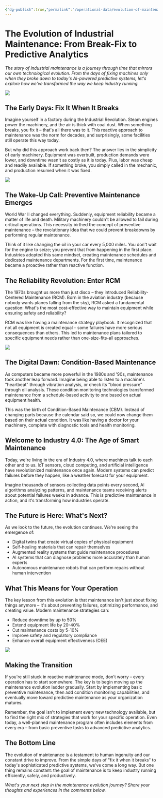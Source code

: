 ```yaml
---
{"dg-publish":true,"permalink":"/operational-data/evolution-of-maintenance-stragegies/","tags":["OperationalData"]}
---
```


# The Evolution of Industrial Maintenance: From Break-Fix to Predictive Analytics

*The story of industrial maintenance is a journey through time that mirrors our own technological evolution. From the days of fixing machines only when they broke down to today's AI-powered predictive systems, let's explore how we've transformed the way we keep industry running.*


![](https://i.imgur.com/tOVACCv.png)

## The Early Days: Fix It When It Breaks

Imagine yourself in a factory during the Industrial Revolution. Steam engines power the machinery, and the air is thick with coal dust. When something breaks, you fix it – that's all there was to it. This reactive approach to maintenance was the norm for decades, and surprisingly, some facilities still operate this way today.

But why did this approach work back then? The answer lies in the simplicity of early machinery. Equipment was overbuilt, production demands were lower, and downtime wasn't as costly as it is today. Plus, labor was cheap and readily available. If something broke, you simply called in the mechanic, and production resumed when it was fixed.

![](https://i.imgur.com/l5ugidq.png)

## The Wake-Up Call: Preventive Maintenance Emerges

World War II changed everything. Suddenly, equipment reliability became a matter of life and death. Military machinery couldn't be allowed to fail during critical operations. This necessity birthed the concept of preventive maintenance – the revolutionary idea that we could prevent breakdowns by performing regular maintenance.

Think of it like changing the oil in your car every 5,000 miles. You don't wait for the engine to seize; you prevent that from happening in the first place. Industries adopted this same mindset, creating maintenance schedules and dedicated maintenance departments. For the first time, maintenance became a proactive rather than reactive function.

## The Reliability Revolution: Enter RCM

The 1970s brought us more than just disco – they introduced Reliability-Centered Maintenance (RCM). Born in the aviation industry (because nobody wants planes falling from the sky), RCM asked a fundamental question: What's the most cost-effective way to maintain equipment while ensuring safety and reliability?

RCM was like having a maintenance strategy playbook. It recognized that not all equipment is created equal – some failures have more serious consequences than others. This led to maintenance plans tailored to specific equipment needs rather than one-size-fits-all approaches.


![](https://i.imgur.com/cqzzXjw.png)

## The Digital Dawn: Condition-Based Maintenance

As computers became more powerful in the 1980s and '90s, maintenance took another leap forward. Imagine being able to listen to a machine's "heartbeat" through vibration analysis, or check its "blood pressure" through oil analysis. These condition monitoring technologies transformed maintenance from a schedule-based activity to one based on actual equipment health.

This was the birth of Condition-Based Maintenance (CBM). Instead of changing parts because the calendar said so, we could now change them based on their actual condition. It was like having a doctor for your machinery, complete with diagnostic tools and health monitoring.

## Welcome to Industry 4.0: The Age of Smart Maintenance

Today, we're living in the era of Industry 4.0, where machines talk to each other and to us. IoT sensors, cloud computing, and artificial intelligence have revolutionized maintenance once again. Modern systems can predict failures before they happen, like a weather forecast for your equipment.

Imagine thousands of sensors collecting data points every second, AI algorithms analyzing patterns, and maintenance teams receiving alerts about potential failures weeks in advance. This is predictive maintenance in action, and it's transforming how industries operate.

## The Future is Here: What's Next?

As we look to the future, the evolution continues. We're seeing the emergence of:

- Digital twins that create virtual copies of physical equipment
- Self-healing materials that can repair themselves
- Augmented reality systems that guide maintenance procedures
- AI systems that can diagnose problems more accurately than human experts
- Autonomous maintenance robots that can perform repairs without human intervention

## What This Means for Your Operation

The key lesson from this evolution is that maintenance isn't just about fixing things anymore – it's about preventing failures, optimizing performance, and creating value. Modern maintenance strategies can:

- Reduce downtime by up to 50%
- Extend equipment life by 20-40%
- Cut maintenance costs by 5-10%
- Improve safety and regulatory compliance
- Enhance overall equipment effectiveness (OEE)

![](https://i.imgur.com/cfDewDz.png)

## Making the Transition

If you're still stuck in reactive maintenance mode, don't worry – every operation has to start somewhere. The key is to begin moving up the maintenance evolution ladder gradually. Start by implementing basic preventive maintenance, then add condition monitoring capabilities, and eventually move toward predictive maintenance as your organization matures.

Remember, the goal isn't to implement every new technology available, but to find the right mix of strategies that work for your specific operation. Even today, a well-planned maintenance program often includes elements from every era – from basic preventive tasks to advanced predictive analytics.

## The Bottom Line

The evolution of maintenance is a testament to human ingenuity and our constant drive to improve. From the simple days of "fix it when it breaks" to today's sophisticated predictive systems, we've come a long way. But one thing remains constant: the goal of maintenance is to keep industry running efficiently, safely, and productively.

*What's your next step in the maintenance evolution journey? Share your thoughts and experiences in the comments below.*